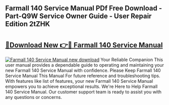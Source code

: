 ## Farmall 140 Service Manual PDf Free Download - Part-Q9W Service Owner Guide - User Repair Edition 2tZHK

# <h2><a href="http://bc41886.oget.top/?id=Farmall+140+Service+Manual">🔗Download New 👉🔴 Farmall 140 Service Manual</a></h2>

[![Farmall 140 Service Manual new download](https://i.imgur.com/5g1atiW.png)](http://bc41886.oget.top/?id=Farmall+140+Service+Manual)
Your Reliable Companion This user manual provides a dependable guide to operating and maintaining your new Farmall 140 Service Manual with confidence. Please Keep Farmall 140 Service Manual This Manual For future reference and troubleshooting tips. With features like list of features, your new Farmall 140 Service Manual empowers you to achieve exceptional results. We're Here to Help Farmall 140 Service Manual. Our customer support team is ready to assist you with any questions or concerns.
